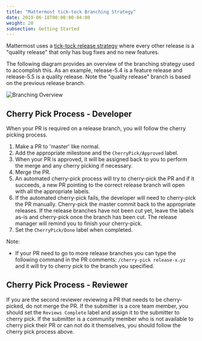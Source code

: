 ```yaml
---
title: "Mattermost tick-tock Branching Strategy"
date: 2019-06-18T00:00:00-04:00
weight: 20
subsection: Getting Started
---
```


Mattermost uses a [tick-tock release strategy](https://docs.mattermost.com/process/release-faq.html#release-overview) where every other release is a "quality release" that only has bug fixes and no new features.

The following diagram provides an overview of the branching strategy used to accomplish this. As an example, release-5.4 is a feature release and release-5.5 is a quality release. Note the "quality release" branch is based on the previous release branch.

![Branching Overview](/contribute/getting-started/branching-overview.png)


## Cherry Pick Process - Developer

When your PR is required on a release branch, you will follow the cherry picking process.

1. Make a PR to 'master' like normal.
1. Add the appropriate milestone and the `CherryPick/Approved` label.
1. When your PR is approved, it will be assigned back to you to perform the merge and any cherry picking if necessary.
1. Merge the PR.
1. An automated cherry-pick process will try to cherry-pick the PR and if it succeeds, a new PR pointing to the correct release branch will open with all the appropriate labels.
1. If the automated cherry-pick fails, the developer will need to cherry-pick the PR manually. Cherry-pick the master commit back to the appropriate releases. If the release branches have not been cut yet, leave the labels as-is and cherry-pick once the branch has been cut. The release manager will remind you to finish your cherry-pick.
1. Set the `CherryPick/Done` label when completed.

Note:
  - If your PR need to go to more release branches you can type the following command in the PR comments: `/cherry-pick release-x.yz` and it will try to cherry pick to the branch you specified.

## Cherry Pick Process - Reviewer

If you are the second reviewer reviewing a PR that needs to be cherry-picked, do not merge the PR. If the submitter is a core team member, you should set the `Reviews Complete` label and assign it to the submitter to cherry pick. If the submitter is a community member who is not available to cherry pick their PR or can not do it themselves, you should follow the cherry pick process above.

